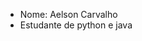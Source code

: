 - Nome: Aelson Carvalho
- Estudante de python e java

<!---
AelsonCarvalhoFernandes/AelsonCarvalhoFernandes is a ✨ special ✨ repository because its `README.md` (this file) appears on your GitHub profile.
You can click the Preview link to take a look at your changes.
--->
